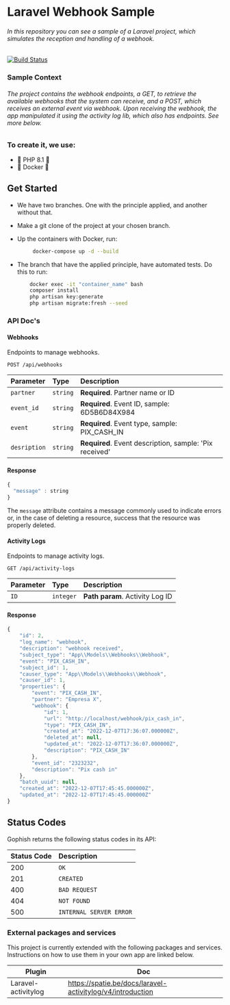# Laravel Webhook Sample
###### _In this repository you can see a sample of a Laravel project, which simulates the reception and handling of a webhook._

[![Build Status](https://travis-ci.org/joemccann/dillinger.svg?branch=master)](https://travis-ci.org/joemccann/dillinger)

### Sample Context
###### The project contains the webhook endpoints, a GET, to retrieve the available webhooks that the system can receive, and a POST, which receives an external event via webhook. Upon receiving the webhook, the app manipulated it using the activity log lib, which also has endpoints. See more below.


### To create it, we use:

- :elephant: PHP 8.1 :elephant:
- :whale: Docker :whale:

## Get Started

- We have two branches. One with the principle applied, and another without that.
- Make a git clone of the project at your chosen branch.

- Up the containers with Docker, run:
   ```sh
        docker-compose up -d --build
   ```
- The branch that have the applied principle, have automated tests. Do this to run:
    ```sh
        docker exec -it "container_name" bash
        composer install
        php artisan key:generate
        php artisan migrate:fresh --seed
    ```

### API Doc's
#### Webhooks
Endpoints to manage webhooks.


```http
POST /api/webhooks
```

| Parameter | Type | Description |
| :--- | :--- | :--- |
| `partner` | `string` | **Required**. Partner name or ID |
| `event_id` | `string` | **Required**. Event ID, sample: 6D5B6D84X984 |
| `event` | `string` | **Required**. Event type, sample: PIX_CASH_IN |
| `desription` | `string` | **Required**. Event description, sample: 'Pix received' |

#### Response

```javascript
{
  "message" : string
}
```

The `message` attribute contains a message commonly used to indicate errors or, in the case of deleting a resource, success that the resource was properly deleted.

#### Activity Logs
Endpoints to manage activity logs.


```http
GET /api/activity-logs
```

| Parameter | Type | Description |
| :--- | :--- | :--- |
| `ID` | `integer` | **Path param**. Activity Log ID |


#### Response

```javascript
{
    "id": 2,
    "log_name": "webhook",
    "description": "webhook received",
    "subject_type": "App\\Models\\Webhooks\\Webhook",
    "event": "PIX_CASH_IN",
    "subject_id": 1,
    "causer_type": "App\\Models\\Webhooks\\Webhook",
    "causer_id": 1,
    "properties": {
        "event": "PIX_CASH_IN",
        "partner": "Empresa X",
        "webhook": {
            "id": 1,
            "url": "http://localhost/webhook/pix_cash_in",
            "type": "PIX_CASH_IN",
            "created_at": "2022-12-07T17:36:07.000000Z",
            "deleted_at": null,
            "updated_at": "2022-12-07T17:36:07.000000Z",
            "description": "PIX_CASH_IN"
        },
        "event_id": "2323232",
        "description": "Pix cash in"
    },
    "batch_uuid": null,
    "created_at": "2022-12-07T17:45:45.000000Z",
    "updated_at": "2022-12-07T17:45:45.000000Z"
}
```

## Status Codes

Gophish returns the following status codes in its API:

| Status Code | Description |
| :--- | :--- |
| 200 | `OK` |
| 201 | `CREATED` |
| 400 | `BAD REQUEST` |
| 404 | `NOT FOUND` |
| 500 | `INTERNAL SERVER ERROR` |

### External packages and services

This project is currently extended with the following packages and services.
Instructions on how to use them in your own app are linked below.

| Plugin | Doc |
| ------ | ------ |
| Laravel-activitylog | https://spatie.be/docs/laravel-activitylog/v4/introduction
